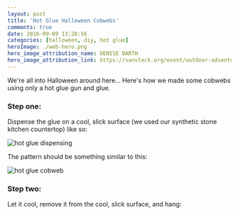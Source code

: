 ```yaml
---
layout: post
title: 'Hot Glue Halloween Cobwebs'
comments: true
date: 2016-09-09 13:28:56
categories: [halloween, diy, hot glue]
heroImage: ./web-hero.png
hero_image_attribution_name: DENISE BARTH
hero_image_attribution_link: https://vanvleck.org/event/outdoor-adventures-spiders/black-and-white-close-up-cobweb-34225/
---
```


We're all into Halloween around here... Here's how we made some cobwebs using only a hot glue gun and glue.

### Step one:

Dispense the glue on a cool, slick surface (we used our synthetic stone kitchen countertop) like so:

![hot glue dispensing](http://media.jaywiggins.com.s3.amazonaws.com/images/IMG_3527.jpg)

The pattern should be something similar to this:

![hot glue cobweb](http://media.jaywiggins.com.s3.amazonaws.com/images/IMG_3526.jpg)

### Step two:

Let it cool, remove it from the cool, slick surface, and hang:
